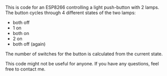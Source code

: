 This is code for an ESP8266 controlling a light push-button with 2 lamps. The button cycles through 4 different states of the two lamps:
  - both off
  - 1 on
  - both on
  - 2 on
  - both off (again)

The number of switches for the button is calculated from the current state.

This code might not be useful for anyone. If you have any questions, feel free to contact me.